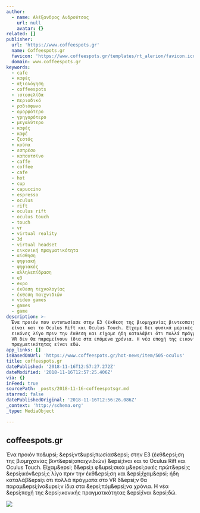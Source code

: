 ```yaml
---
author:
  - name: Αλέξανδρος Ανδρούτσος
    url: null
    avatar: {}
related: []
publisher:
  url: 'https://www.coffeespots.gr'
  name: Coffeespots.gr
  favicon: 'https://www.coffeespots.gr/templates/rt_alerion/favicon.ico'
  domain: www.coffeespots.gr
keywords:
  - cafe
  - καφές
  - αξιολόγηση
  - coffeespots
  - ιστοσελίδα
  - περιοδικό
  - ραδιόφωνο
  - ομορφότερο
  - γρηγορότερο
  - μεγαλύτερο
  - καφές
  - καφέ
  - ζεστός
  - κούπα
  - εσπρέσο
  - καπουτσίνο
  - caffe
  - coffee
  - cafe
  - hot
  - cup
  - capuccino
  - espresso
  - oculus
  - rift
  - oculus rift
  - oculus touch
  - touch
  - vr
  - virtual reality
  - 3d
  - virtual headset
  - εικονική πραγματικότητα
  - αίσθηση
  - ψηφιακή
  - ψηφιακός
  - αλληλεπίδραση
  - e3
  - expo
  - έκθεση τεχνολογίας
  - έκθεση παιχνιδιών
  - video games
  - games
  - game
description: >-
  Ένα προιόν που εντυπωσίασε στην E3 (έκθεση της βιομηχανίας βιντεοπαιχνιδιών)
  είναι και το Oculus Rift και Oculus Touch. Είχαμε δει φυσικά μερικές πρώτες
  εικόνες λίγο πριν την έκθεση και είχαμε ήδη καταλάβει ότι πολλά πράγματα στο
  VR δεν θα παραμείνουν ίδια στα επόμενα χρόνια. Η νέα εποχή της εικονικής
  πραγματικότητας είναι εδώ.
app_links: []
isBasedOnUrl: 'https://www.coffeespots.gr/hot-news/item/505-oculus'
title: coffeespots.gr
datePublished: '2018-11-16T12:57:27.272Z'
dateModified: '2018-11-16T12:57:25.406Z'
via: {}
inFeed: true
sourcePath: _posts/2018-11-16-coffeespotsgr.md
starred: false
datePublishedOriginal: '2018-11-16T12:56:26.086Z'
_context: 'http://schema.org'
_type: MediaObject

---
```

<article style=""><h1>coffeespots.gr</h1><p>Ένα προιόν πο&amp;upsi; &amp;epsi;ντ&amp;upsi;πωσίασ&amp;epsi; στην E3 (έκθ&amp;epsi;ση της βιομηχανίας βιντ&amp;epsi;οπαιχνιδιών) &amp;epsi;ίναι και το Oculus Rift και Oculus Touch. Είχαμ&amp;epsi; δ&amp;epsi;ι φ&amp;upsi;σικά μ&amp;epsi;ρικές πρώτ&amp;epsi;ς &amp;epsi;ικόν&amp;epsi;ς λίγο πριν την έκθ&amp;epsi;ση και &amp;epsi;ίχαμ&amp;epsi; ήδη καταλάβ&amp;epsi;ι ότι πολλά πράγματα στο VR δ&amp;epsi;ν θα παραμ&amp;epsi;ίνο&amp;upsi;ν ίδια στα &amp;epsi;πόμ&amp;epsi;να χρόνια. Η νέα &amp;epsi;ποχή της &amp;epsi;ικονικής πραγματικότητας &amp;epsi;ίναι &amp;epsi;δώ.</p><img src="https://www.coffeespots.gr/media/k2/items/cache/0060e62cf7c869b03300254ca743ee3c_XL.jpg" /></article>